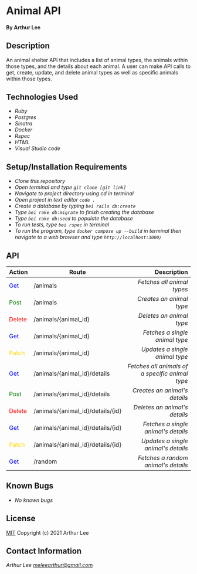 # Animal API

#### By Arthur Lee

## Description
An animal shelter API that includes a list of animal types, the animals within those types, and the details about each animal. A user can make API calls to get, create, update, and delete animal types as well as specific animals within those types.

## Technologies Used
* _Ruby_
* _Postgres_
* _Sinatra_
* _Docker_
* _Rspec_
* _HTML_
* _Visual Studio code_


## Setup/Installation Requirements
* _Clone this repository_
* _Open terminal and type `git clone [git link]`_
* _Navigate to project directory using cd in terminal_
* _Open project in text editor `code .`_
* _Create a database by typing `bei rails db:create`_
* _Type `bei rake db:migrate` to finish creating the database_
* _Type `bei rake db:seed` to populate the database_
* _To run tests, type `bei rspec` in terminal_
* _To run the program, type `docker compose up --build` in terminal then navigate to a web browser and type `http://localhost:3000/`_

## API
 Action |  Route | Description
| :--- | --- | ---: |
| <span style="color:blue">Get</span> | /animals | _Fetches all animal types_ |
| <span style="color:green">Post</span> | /animals | _Creates an animal type_ |
| <span style="color:red">Delete</span> | /animals/{animal_id} | _Deletes an animal type_ |
| <span style="color:blue">Get</span> | /animals/{animal_id} | _Fetches a single animal type_ |
| <span style="color:gold">Patch</span> | /animals/{animal_id} | _Updates a single animal type_ |
| <span style="color:blue">Get</span> | /animals/{animal_id}/details | _Fetches all animals of a specific animal type_ |
| <span style="color:green">Post</span> | /animals/{animal_id}/details | _Creates an animal's details_     |
| <span style="color:red">Delete</span> | /animals/{animal_id}/details/{id} | _Deletes an animal's details_ |
| <span style="color:blue">Get</span> | /animals/{animal_id}/details/{id} | _Fetches a single animal's details_ |
| <span style="color:gold">Patch</span> | /animals/{animal_id}/details/{id} | _Updates a single animal's details_ |
| <span style="color:blue">Get</span> | /random | _Fetches a random animal's details_ |
## Known Bugs
* _No known bugs_

## License

[MIT](https://en.wikipedia.org/wiki/MIT_License)
Copyright (c) 2021 Arthur Lee
## Contact Information

_Arthur Lee [meleearthur@gmail.com](meleearthur@gmail.com)_